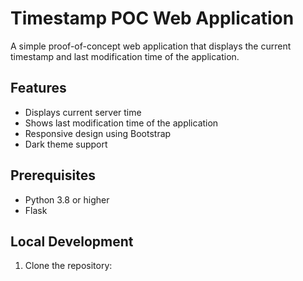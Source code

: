 # Timestamp POC Web Application

A simple proof-of-concept web application that displays the current timestamp and last modification time of the application.

## Features

- Displays current server time
- Shows last modification time of the application
- Responsive design using Bootstrap
- Dark theme support

## Prerequisites

- Python 3.8 or higher
- Flask

## Local Development

1. Clone the repository:
   